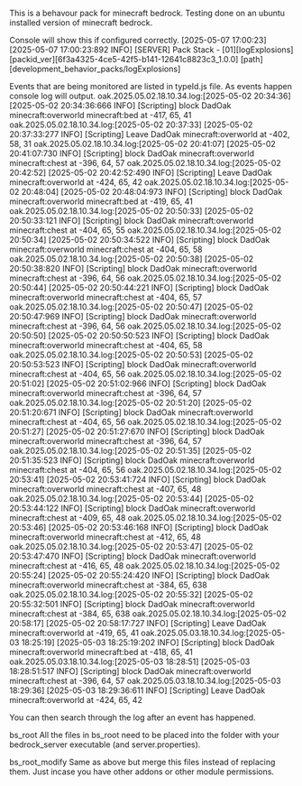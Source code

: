This is a behavour pack for minecraft bedrock.
Testing done on an ubuntu installed version of minecraft bedrock.

Console will show this if configured correctly.
[2025-05-07 17:00:23] [2025-05-07 17:00:23:892 INFO] [SERVER] Pack Stack - [01][logExplosions] [packid_ver][6f3a4325-4ce5-42f5-b141-12641c8823c3_1.0.0] [path][development_behavior_packs/logExplosions]

Events that are being monitored are listed in typeId.js file.
As events happen console log will output.
oak.2025.05.02.18.10.34.log:[2025-05-02 20:34:36] [2025-05-02 20:34:36:666 INFO] [Scripting] block DadOak minecraft:overworld minecraft:bed at -417, 65, 41
oak.2025.05.02.18.10.34.log:[2025-05-02 20:37:33] [2025-05-02 20:37:33:277 INFO] [Scripting] Leave DadOak minecraft:overworld at -402, 58, 31
oak.2025.05.02.18.10.34.log:[2025-05-02 20:41:07] [2025-05-02 20:41:07:730 INFO] [Scripting] block DadOak minecraft:overworld minecraft:chest at -396, 64, 57
oak.2025.05.02.18.10.34.log:[2025-05-02 20:42:52] [2025-05-02 20:42:52:490 INFO] [Scripting] Leave DadOak minecraft:overworld at -424, 65, 42
oak.2025.05.02.18.10.34.log:[2025-05-02 20:48:04] [2025-05-02 20:48:04:973 INFO] [Scripting] block DadOak minecraft:overworld minecraft:bed at -419, 65, 41
oak.2025.05.02.18.10.34.log:[2025-05-02 20:50:33] [2025-05-02 20:50:33:121 INFO] [Scripting] block DadOak minecraft:overworld minecraft:chest at -404, 65, 55
oak.2025.05.02.18.10.34.log:[2025-05-02 20:50:34] [2025-05-02 20:50:34:522 INFO] [Scripting] block DadOak minecraft:overworld minecraft:chest at -404, 65, 58
oak.2025.05.02.18.10.34.log:[2025-05-02 20:50:38] [2025-05-02 20:50:38:820 INFO] [Scripting] block DadOak minecraft:overworld minecraft:chest at -396, 64, 56
oak.2025.05.02.18.10.34.log:[2025-05-02 20:50:44] [2025-05-02 20:50:44:221 INFO] [Scripting] block DadOak minecraft:overworld minecraft:chest at -404, 65, 57
oak.2025.05.02.18.10.34.log:[2025-05-02 20:50:47] [2025-05-02 20:50:47:969 INFO] [Scripting] block DadOak minecraft:overworld minecraft:chest at -396, 64, 56
oak.2025.05.02.18.10.34.log:[2025-05-02 20:50:50] [2025-05-02 20:50:50:523 INFO] [Scripting] block DadOak minecraft:overworld minecraft:chest at -404, 65, 58
oak.2025.05.02.18.10.34.log:[2025-05-02 20:50:53] [2025-05-02 20:50:53:523 INFO] [Scripting] block DadOak minecraft:overworld minecraft:chest at -404, 65, 56
oak.2025.05.02.18.10.34.log:[2025-05-02 20:51:02] [2025-05-02 20:51:02:966 INFO] [Scripting] block DadOak minecraft:overworld minecraft:chest at -396, 64, 57
oak.2025.05.02.18.10.34.log:[2025-05-02 20:51:20] [2025-05-02 20:51:20:671 INFO] [Scripting] block DadOak minecraft:overworld minecraft:chest at -404, 65, 56
oak.2025.05.02.18.10.34.log:[2025-05-02 20:51:27] [2025-05-02 20:51:27:670 INFO] [Scripting] block DadOak minecraft:overworld minecraft:chest at -396, 64, 57
oak.2025.05.02.18.10.34.log:[2025-05-02 20:51:35] [2025-05-02 20:51:35:523 INFO] [Scripting] block DadOak minecraft:overworld minecraft:chest at -404, 65, 56
oak.2025.05.02.18.10.34.log:[2025-05-02 20:53:41] [2025-05-02 20:53:41:724 INFO] [Scripting] block DadOak minecraft:overworld minecraft:chest at -407, 65, 48
oak.2025.05.02.18.10.34.log:[2025-05-02 20:53:44] [2025-05-02 20:53:44:122 INFO] [Scripting] block DadOak minecraft:overworld minecraft:chest at -409, 65, 48
oak.2025.05.02.18.10.34.log:[2025-05-02 20:53:46] [2025-05-02 20:53:46:168 INFO] [Scripting] block DadOak minecraft:overworld minecraft:chest at -412, 65, 48
oak.2025.05.02.18.10.34.log:[2025-05-02 20:53:47] [2025-05-02 20:53:47:470 INFO] [Scripting] block DadOak minecraft:overworld minecraft:chest at -416, 65, 48
oak.2025.05.02.18.10.34.log:[2025-05-02 20:55:24] [2025-05-02 20:55:24:420 INFO] [Scripting] block DadOak minecraft:overworld minecraft:chest at -384, 65, 638
oak.2025.05.02.18.10.34.log:[2025-05-02 20:55:32] [2025-05-02 20:55:32:501 INFO] [Scripting] block DadOak minecraft:overworld minecraft:chest at -384, 65, 638
oak.2025.05.02.18.10.34.log:[2025-05-02 20:58:17] [2025-05-02 20:58:17:727 INFO] [Scripting] Leave DadOak minecraft:overworld at -419, 65, 41
oak.2025.05.03.18.10.34.log:[2025-05-03 18:25:19] [2025-05-03 18:25:19:202 INFO] [Scripting] block DadOak minecraft:overworld minecraft:bed at -418, 65, 41
oak.2025.05.03.18.10.34.log:[2025-05-03 18:28:51] [2025-05-03 18:28:51:517 INFO] [Scripting] block DadOak minecraft:overworld minecraft:chest at -396, 64, 57
oak.2025.05.03.18.10.34.log:[2025-05-03 18:29:36] [2025-05-03 18:29:36:611 INFO] [Scripting] Leave DadOak minecraft:overworld at -424, 65, 42

You can then search through the log after an event has happened.  


bs_root
All the files in bs_root need to be placed into the folder with your bedrock_server executable (and server.properties).


bs_root_modify
Same as above but merge this files instead of replacing them. Just incase you have other addons or other module permissions.


